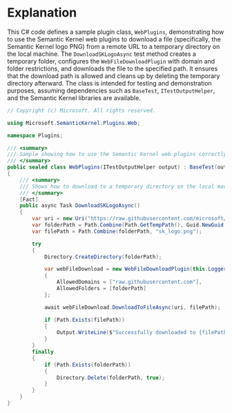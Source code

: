 # Explanation
This C# code defines a sample plugin class, `WebPlugins`, demonstrating how to use the Semantic Kernel web plugins to download a file (specifically, the Semantic Kernel logo PNG) from a remote URL to a temporary directory on the local machine. The `DownloadSKLogoAsync` test method creates a temporary folder, configures the `WebFileDownloadPlugin` with domain and folder restrictions, and downloads the file to the specified path. It ensures that the download path is allowed and cleans up by deleting the temporary directory afterward. The class is intended for testing and demonstration purposes, assuming dependencies such as `BaseTest`, `ITestOutputHelper`, and the Semantic Kernel libraries are available.

```csharp
// Copyright (c) Microsoft. All rights reserved.

using Microsoft.SemanticKernel.Plugins.Web;

namespace Plugins;

/// <summary>
/// Sample showing how to use the Semantic Kernel web plugins correctly.
/// </summary>
public sealed class WebPlugins(ITestOutputHelper output) : BaseTest(output)
{
    /// <summary>
    /// Shows how to download to a temporary directory on the local machine.
    /// </summary>
    [Fact]
    public async Task DownloadSKLogoAsync()
    {
        var uri = new Uri("https://raw.githubusercontent.com/microsoft/semantic-kernel/refs/heads/main/docs/images/sk_logo.png");
        var folderPath = Path.Combine(Path.GetTempPath(), Guid.NewGuid().ToString());
        var filePath = Path.Combine(folderPath, "sk_logo.png");

        try
        {
            Directory.CreateDirectory(folderPath);

            var webFileDownload = new WebFileDownloadPlugin(this.LoggerFactory)
            {
                AllowedDomains = ["raw.githubusercontent.com"],
                AllowedFolders = [folderPath]
            };

            await webFileDownload.DownloadToFileAsync(uri, filePath);

            if (Path.Exists(filePath))
            {
                Output.WriteLine($"Successfully downloaded to {filePath}");
            }
        }
        finally
        {
            if (Path.Exists(folderPath))
            {
                Directory.Delete(folderPath, true);
            }
        }
    }
}
```